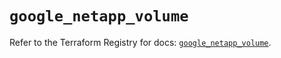 # `google_netapp_volume`

Refer to the Terraform Registry for docs: [`google_netapp_volume`](https://registry.terraform.io/providers/hashicorp/google/6.36.0/docs/resources/netapp_volume).
